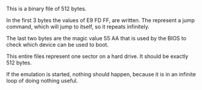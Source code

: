 This is a binary file of 512 bytes.

In the first 3 bytes the values of E9 FD FF, are written. The represent a jump command, which will jump to itself, so it repeats infinitely.

The last two bytes are the magic value 55 AA that is used by the BIOS to check which device can be used to boot.

This entire files represent one sector on a hard drive. It should be exactly 512 bytes.

If the emulation is started, nothing should happen, because it is in an infinite loop of doing nothing useful.
